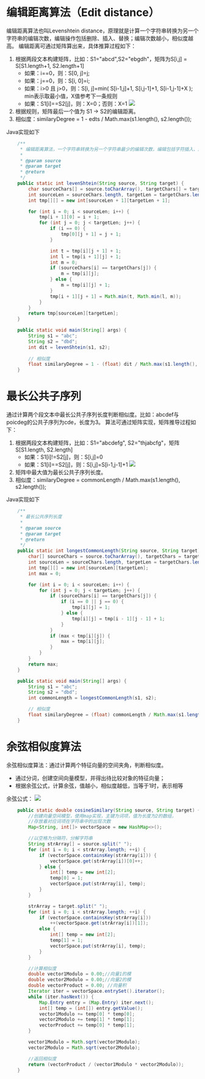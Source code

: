 # 编辑距离算法（Edit distance）
编辑距离算法也叫Levenshtein distance，原理就是计算一个字符串转换为另一个字符串的编辑次数，编辑操作包括删除、插入、替换；编辑次数越小，相似度越高。
编辑距离可通过矩阵算出来，具体推算过程如下：
1. 根据两段文本构建矩阵，比如：S1="abcd",S2="ebgdh"，矩阵为S[i,j] = S[S1.length+1, S2.length+1]
    * 如果：i==0，则：S[0, j]=j; 
    * 如果：j==0，则：S[i, 0]=i;
    * 如果：i>0 且 j>0，则：S[i, j]=min( S[i-1,j]+1, S[i,j-1]+1, S[i-1,j-1]+X );  min表示取最小值，X值参考下一条规则
    * 如果：S1[i]==S2[j]，则：X=0；否则：X=1 
    ![](http://static.laop.cc/images/editdistance.png)
2. 根据规则，矩阵最后一个值为 S1 -> S2的编辑距离。
3. 相似度：similaryDegree = 1 - edts / Math.max(s1.length(), s2.length());

Java实现如下
```java
    /**
     * 编辑距离算法，一个字符串转换为另一个字符串最少的编辑次数，编辑包括字符插入、删除、替换
     *
     * @param source
     * @param target
     * @return
     */
    public static int levenShtein(String source, String target) {
        char sourceChars[] = source.toCharArray(), targetChars[] = target.toCharArray();
        int sourceLen = sourceChars.length, targetLen = targetChars.length;
        int tmp[][] = new int[sourceLen + 1][targetLen + 1];

        for (int i = 0; i < sourceLen; i++) {
            tmp[i + 1][0] = i + 1;
            for (int j = 0; j < targetLen; j++) {
                if (i == 0) {
                    tmp[0][j + 1] = j + 1;
                }

                int t = tmp[i][j + 1] + 1;
                int l = tmp[i + 1][j] + 1;
                int m = 0;
                if (sourceChars[i] == targetChars[j]) {
                    m = tmp[i][j];
                } else {
                    m = tmp[i][j] + 1;
                }
                tmp[i + 1][j + 1] = Math.min(t, Math.min(l, m));
            }
        }
        return tmp[sourceLen][targetLen];
    }

    public static void main(String[] args) {
        String s1 = "abc";
        String s2 = "dbd";
        int dit = levenShtein(s1, s2);
        
        // 相似度
        float similaryDegree = 1 - (float) dit / Math.max(s1.length(), s2.length());
    }
```


# 最长公共子序列
通过计算两个段文本中最长公共子序列长度判断相似度。比如：abcdef与poicdeg的公共子序列为cde，长度为3。
算法可通过矩阵实现，矩阵推导过程如下：

1. 根据两段文本构建矩阵，比如：S1="abcdefg", S2="thjabcfg"，矩阵S[S1.length, S2.length]
    * 如果：S1[i]!=S2[j]，则：S[i,j]=0
    * 如果：S1[i]==S2[j]，则：S[i,j]=S[i-1,j-1]+1
    ![](http://static.laop.cc/images/lcs.png)
2. 矩阵中最大值为最长公共子序列长度。
3. 相似度：similaryDegree = commonLength / Math.max(s1.length(), s2.length());

Java实现如下
```java
    /**
     * 最长公共序列长度
     *
     * @param source
     * @param target
     * @return
     */
    public static int longestCommonLength(String source, String target) {
        char[] sourceChars = source.toCharArray(), targetChars = target.toCharArray();
        int sourceLen = sourceChars.length, targetLen = targetChars.length;
        int tmp[][] = new int[sourceLen][targetLen];
        int max = 0;

        for (int i = 0; i < sourceLen; i++) {
            for (int j = 0; j < targetLen; j++) {
                if (sourceChars[i] == targetChars[j]) {
                    if (i == 0 || j == 0) {
                        tmp[i][j] = 1;
                    } else {
                        tmp[i][j] = tmp[i - 1][j - 1] + 1;
                    }
                }
                if (max < tmp[i][j]) {
                    max = tmp[i][j];
                }
            }
        }
        return max;
    }

    public static void main(String[] args) {
        String s1 = "abc";
        String s2 = "dbd";
        int commonLength = longestCommonLength(s1, s2);

        // 相似度
        float similaryDegree = (float) commonLength / Math.max(s1.length(), s2.length());
    }

```

# 余弦相似度算法
余弦相似度算法：通过计算两个特征向量的空间夹角，判断相似度。
- 通过分词，创建空间向量模型，并得出待比较对象的特征向量；
- 根据余弦公式，计算余弦，值越小，相似度越低，当等于1时，表示相等

余弦公式：
![](http://static.laop.cc/images/cosine.png)

```java
    public static double cosineSimilary(String source, String target) {
        //创建向量空间模型，使用map实现，主键为词项，值为长度为2的数组，
        //存放着对应词项在字符串中的出现次数
        Map<String, int[]> vectorSpace = new HashMap<>();

        //以空格为分隔符，分解字符串
        String strArray[] = source.split(" ");
        for (int i = 0; i < strArray.length; ++i) {
            if (vectorSpace.containsKey(strArray[i])) {
                vectorSpace.get(strArray[i])[0]++;
            } else {
                int[] temp = new int[2];
                temp[0] = 1;
                vectorSpace.put(strArray[i], temp);
            }
        }

        strArray = target.split(" ");
        for (int i = 0; i < strArray.length; ++i) {
            if (vectorSpace.containsKey(strArray[i]))
                ++(vectorSpace.get(strArray[i])[1]);
            else {
                int[] temp = new int[2];
                temp[1] = 1;
                vectorSpace.put(strArray[i], temp);
            }
        }

        //计算相似度
        double vector1Modulo = 0.00;//向量1的模
        double vector2Modulo = 0.00;//向量2的模
        double vectorProduct = 0.00; //向量积
        Iterator iter = vectorSpace.entrySet().iterator();
        while (iter.hasNext()) {
            Map.Entry entry = (Map.Entry) iter.next();
            int[] temp = (int[]) entry.getValue();
            vector1Modulo += temp[0] * temp[0];
            vector2Modulo += temp[1] * temp[1];
            vectorProduct += temp[0] * temp[1];
        }

        vector1Modulo = Math.sqrt(vector1Modulo);
        vector2Modulo = Math.sqrt(vector2Modulo);

        //返回相似度
        return (vectorProduct / (vector1Modulo * vector2Modulo));
    }
```
